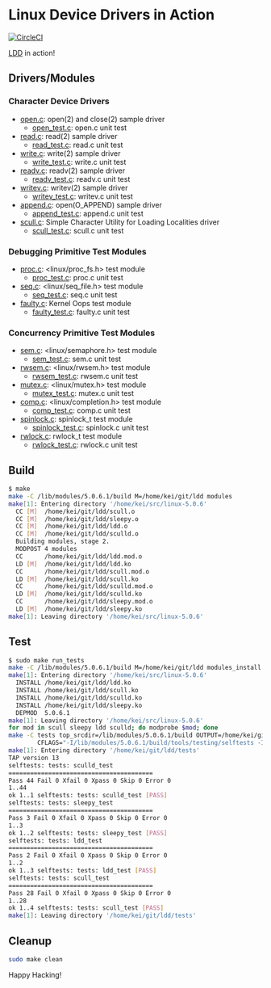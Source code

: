 # Linux Device Drivers in Action

[![CircleCI]](https://circleci.com/gh/keinohguchi/workflows/ldd)

[LDD] in action!

## Drivers/Modules

### Character Device Drivers

- [open.c](open.c): open(2) and close(2) sample driver
  - [open_test.c](tests/open_test.c): open.c unit test
- [read.c](read.c): read(2) sample driver
  - [read_test.c](tests/read_test.c): read.c unit test
- [write.c](write.c): write(2) sample driver
  - [write_test.c](tests/write_test.c): write.c unit test
- [readv.c](readv.c): readv(2) sample driver
  - [readv_test.c](tests/readv_test.c): readv.c unit test
- [writev.c](writev.c): writev(2) sample driver
  - [writev_test.c](tests/writev_test.c): writev.c unit test
- [append.c](append.c): open(O_APPEND) sample driver
  - [append_test.c](tests/append_test.c): append.c unit test
- [scull.c](scull.c): Simple Character Utility for Loading Localities driver
  - [scull_test.c](tests/scull_test.c): scull.c unit test

### Debugging Primitive Test Modules

- [proc.c](proc.c): <linux/proc_fs.h> test module
  - [proc_test.c](tests/proc_test.c): proc.c unit test
- [seq.c](seq.c): <linux/seq_file.h> test module
  - [seq_test.c](tests/seq_file.c): seq.c unit test
- [faulty.c](faulty.c): Kernel Oops test module
  - [faulty_test.c](tests/faulty_test.c): faulty.c unit test

### Concurrency Primitive Test Modules

- [sem.c](sem.c): <linux/semaphore.h> test module
  - [sem_test.c](tests/sem_test.c): sem.c unit test
- [rwsem.c](rwsem.c): <linux/rwsem.h> test module
  - [rwsem_test.c](tests/rwsem_test.c): rwsem.c unit test
- [mutex.c](mutex.c): <linux/mutex.h> test module
  - [mutex_test.c](tests/mutex_test.c): mutex.c unit test
- [comp.c](comp.c): <linux/completion.h> test module
  - [comp_test.c](tests/comp_test.c): comp.c unit test
- [spinlock.c](spinlock.c): spinlock_t test module
  - [spinlock_test.c](tests/spinlock_test.c): spinlock.c unit test
- [rwlock.c](rwlock.c): rwlock_t test module
  - [rwlock_test.c](tests/rwlock_test.c): rwlock.c unit test

## Build

```sh
$ make
make -C /lib/modules/5.0.6.1/build M=/home/kei/git/ldd modules
make[1]: Entering directory '/home/kei/src/linux-5.0.6'
  CC [M]  /home/kei/git/ldd/scull.o
  CC [M]  /home/kei/git/ldd/sleepy.o
  CC [M]  /home/kei/git/ldd/ldd.o
  CC [M]  /home/kei/git/ldd/sculld.o
  Building modules, stage 2.
  MODPOST 4 modules
  CC      /home/kei/git/ldd/ldd.mod.o
  LD [M]  /home/kei/git/ldd/ldd.ko
  CC      /home/kei/git/ldd/scull.mod.o
  LD [M]  /home/kei/git/ldd/scull.ko
  CC      /home/kei/git/ldd/sculld.mod.o
  LD [M]  /home/kei/git/ldd/sculld.ko
  CC      /home/kei/git/ldd/sleepy.mod.o
  LD [M]  /home/kei/git/ldd/sleepy.ko
make[1]: Leaving directory '/home/kei/src/linux-5.0.6'
```

## Test

```sh
$ sudo make run_tests
make -C /lib/modules/5.0.6.1/build M=/home/kei/git/ldd modules_install
make[1]: Entering directory '/home/kei/src/linux-5.0.6'
  INSTALL /home/kei/git/ldd/ldd.ko
  INSTALL /home/kei/git/ldd/scull.ko
  INSTALL /home/kei/git/ldd/sculld.ko
  INSTALL /home/kei/git/ldd/sleepy.ko
  DEPMOD  5.0.6.1
make[1]: Leaving directory '/home/kei/src/linux-5.0.6'
for mod in scull sleepy ldd sculld; do modprobe $mod; done
make -C tests top_srcdir=/lib/modules/5.0.6.1/build OUTPUT=/home/kei/git/ldd/tests \
        CFLAGS="-I/lib/modules/5.0.6.1/build/tools/testing/selftests -I/home/kei/git/ldd" run_tests
make[1]: Entering directory '/home/kei/git/ldd/tests'
TAP version 13
selftests: tests: sculld_test
========================================
Pass 44 Fail 0 Xfail 0 Xpass 0 Skip 0 Error 0
1..44
ok 1..1 selftests: tests: sculld_test [PASS]
selftests: tests: sleepy_test
========================================
Pass 3 Fail 0 Xfail 0 Xpass 0 Skip 0 Error 0
1..3
ok 1..2 selftests: tests: sleepy_test [PASS]
selftests: tests: ldd_test
========================================
Pass 2 Fail 0 Xfail 0 Xpass 0 Skip 0 Error 0
1..2
ok 1..3 selftests: tests: ldd_test [PASS]
selftests: tests: scull_test
========================================
Pass 28 Fail 0 Xfail 0 Xpass 0 Skip 0 Error 0
1..28
ok 1..4 selftests: tests: scull_test [PASS]
make[1]: Leaving directory '/home/kei/git/ldd/tests'
```

## Cleanup

```sh
sudo make clean
```

Happy Hacking!

[LDD]: https://lwn.net/Kernel/LDD3
[LKD]: https://www.oreilly.com/library/view/linux-kernel-development/9780768696974/
[LKP]: https://www.kernel.org/doc/html/v4.16/process/development-process.html
[LKD2017]: https://go.pardot.com/l/6342/2017-10-24/3xr3f2/6342/188781/Publication_LinuxKernelReport_2017.pdf
[CircleCI]: https://circleci.com/gh/keinohguchi/ldd.svg?style=svg

